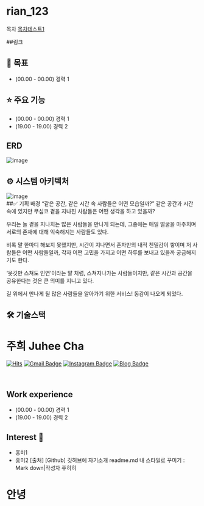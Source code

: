 # rian_123
목차
[목차테스트1](#안녕)

##링크

## 🎯 목표
- (00.00 - 00.00) 경력 1
## ⭐️ 주요 기능
- (00.00 - 00.00) 경력 1
- (19.00 - 19.00) 경력 2
## ERD
![image](https://github.com/user-attachments/assets/7419e052-33e4-412b-a657-cd77ee7e7de7)
## ⚙ 시스템 아키텍처
![image](https://github.com/user-attachments/assets/ef6fca99-c4a0-499e-9e8b-f573cd81f638)
<br>
##✅ 기획 배경
“같은 공간, 같은 시간 속 사람들은 어떤 모습일까?”
같은 공간과 시간 속에 있지만 무심코 곁을 지나친 사람들은 어떤 생각을 하고 있을까?

우리는 늘 곁을 지나치는 많은 사람들을 만나게 되는데, 그중에는 매일 얼굴을 마주치며 서로의 존재에 대해 익숙해지는 사람들도 있다.

비록 말 한마디 해보지 못했지만, 시간이 지나면서 혼자만의 내적 친밀감이 쌓이며 저 사람들은 어떤 사람들일까, 각자 어떤 고민을 가지고 어떤 하루를 보내고 있을까 궁금해지기도 한다.

‘옷깃만 스쳐도 인연’이라는 말 처럼, 스쳐지나가는 사람들이지만, 같은 시간과 공간을 공유한다는 것은 큰 의미를 지니고 있다.

길 위에서 만나게 될 많은 사람들을 알아가기 위한 서비스! 동감이 나오게 되었다.
## 🛠️ 기술스택

# 주희 Juhee Cha


[![Hits](https://hits.seeyoufarm.com/api/count/incr/badge.svg?url=https%3A%2F%2Fgithub.com%2Fchajuhui123&count_bg=%23FFD5D5&title_bg=%23FF7575&icon=&icon_color=%23E7E7E7&title=VISIT&edge_flat=false)](https://hits.seeyoufarm.com)
[![Gmail Badge](https://img.shields.io/badge/Gmail-d14836?style=flat-square&logo=Gmail&logoColor=white&link=mailto:jjuhee0913@gmail.com)](mailto:jjuhee0913@gmail.com)
[![Instagram Badge](https://img.shields.io/badge/-Instagram-dd2a7b?style=flat-square&logo=instagram&logoColor=white&link=https://www.instagram.com/zuzu_zzing/)](https://www.instagram.com/zuzu_zzing/) 
[![Blog Badge](http://img.shields.io/badge/-Blog-brightgreen?style=flat-square&logo=FF5722&link=https://blog.naver.com/chajuhui123)](https://blog.naver.com/chajuhui123)

<br>

## Work experience 

- (00.00 - 00.00) 경력 1
- (19.00 - 19.00) 경력 2

## Interest 👀
- 흥미1
- 흥미2
[출처] [Github] 깃허브에 자기소개 readme.md 내 스타일로 꾸미기 : Mark down|작성자 쭈히히
# 안녕
